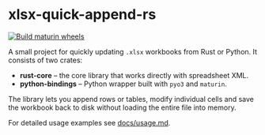 # xlsx-quick-append-rs

[![Build maturin wheels](https://github.com/krakotay/xlsx-quick-append-rs/actions/workflows/release.yml/badge.svg?branch=master)](https://github.com/krakotay/xlsx-quick-append-rs/actions/workflows/release.yml)

A small project for quickly updating `.xlsx` workbooks from Rust or Python.
It consists of two crates:

* **rust-core** – the core library that works directly with spreadsheet XML.
* **python-bindings** – Python wrapper built with `pyo3` and `maturin`.

The library lets you append rows or tables, modify individual cells and
save the workbook back to disk without loading the entire file into memory.

For detailed usage examples see [docs/usage.md](docs/usage.md).
